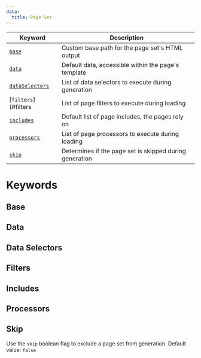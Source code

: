 ```yaml
---
data:
  title: Page Set
---
```


| Keyword                            | Description                                             |
|------------------------------------|---------------------------------------------------------|
| [`base`](#base)                    | Custom base path for the page set's HTML output         |
| [`data`](#data)                    | Default data, accessible within the page's template     |
| [`dataSelectors`](#data-selectors) | List of data selectors to execute during generation     |
| [`filters`](#filters               | List of page filters to execute during loading          |
| [`includes`](#includes)            | Default list of page includes, the pages rely on        |
| [`processors`](#processors)        | List of page processors to execute during loading       |
| [`skip`](#skip)                    | Determines if the page set is skipped during generation |

# Keywords

## Base


## Data

## Data Selectors

## Filters

## Includes

## Processors

## Skip
Use the `skip` boolean flag to exclude a page set from generation.
Default value: `false`
